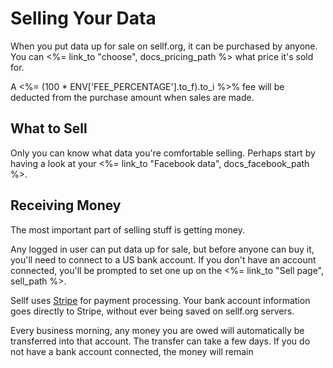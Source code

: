 # Selling Your Data

When you put data up for sale on sellf.org, it can be purchased by anyone. You can <%= link_to "choose", docs_pricing_path %> what price it's sold for.

A <%= (100 * ENV['FEE_PERCENTAGE'].to_f).to_i %>%  fee will be deducted from the purchase amount when sales are made.

## What to Sell

Only you can know what data you're comfortable selling. Perhaps start by having a look at your <%= link_to "Facebook data", docs_facebook_path %>.

## Receiving Money

The most important part of selling stuff is getting money.

Any logged in user can put data up for sale, but before anyone can buy it, you'll need to connect to a US bank account. If you don't have an account connected, you'll be prompted to set one up on the <%= link_to "Sell page", sell_path %>.

Sellf uses [Stripe](https://stripe.com/help/security) for payment processing. Your bank account information goes directly to Stripe, without ever being saved on sellf.org servers.

Every business morning, any money you are owed will automatically be transferred into that account. The transfer can take a few days. If you do not have a bank account connected, the money will remain
